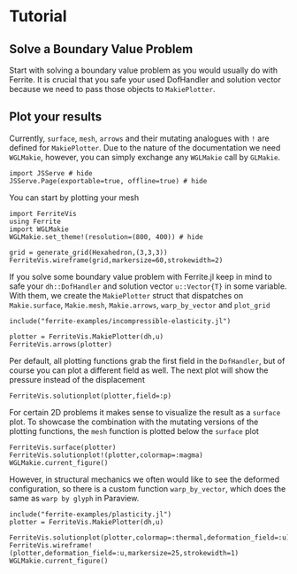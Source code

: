 # Tutorial

## Solve a Boundary Value Problem

Start with solving a boundary value problem as you would usually do with Ferrite. It is crucial that you safe your used DofHandler
and solution vector because we need to pass those objects to `MakiePlotter`.


## Plot your results

Currently, `surface`, `mesh`, `arrows` and their mutating analogues with `!` are defined for `MakiePlotter`.
Due to the nature of the documentation we need `WGLMakie`, however, you can simply exchange any `WGLMakie` call by `GLMakie`.

```@example 1
import JSServe # hide
JSServe.Page(exportable=true, offline=true) # hide
```

You can start by plotting your mesh

```@example 1
import FerriteVis
using Ferrite
import WGLMakie
WGLMakie.set_theme!(resolution=(800, 400)) # hide

grid = generate_grid(Hexahedron,(3,3,3))
FerriteVis.wireframe(grid,markersize=60,strokewidth=2)
```

If you solve some boundary value problem with Ferrite.jl keep in mind to safe your `dh::DofHandler` and solution vector `u::Vector{T}` in some variable.
With them, we create the `MakiePlotter` struct that dispatches on `Makie.surface`, `Makie.mesh`, `Makie.arrows`, `warp_by_vector` and `plot_grid`

```@example 1
include("ferrite-examples/incompressible-elasticity.jl")

plotter = FerriteVis.MakiePlotter(dh,u)
FerriteVis.arrows(plotter)
```

Per default, all plotting functions grab the first field in the `DofHandler`, but of course you can plot a different field as well.
The next plot will show the pressure instead of the displacement

```@example 1
FerriteVis.solutionplot(plotter,field=:p)
```

For certain 2D problems it makes sense to visualize the result as a `surface` plot. To showcase the combination with the mutating versions of the plotting functions,
the `mesh` function is plotted below the `surface` plot

```@example 1
FerriteVis.surface(plotter)
FerriteVis.solutionplot!(plotter,colormap=:magma)
WGLMakie.current_figure()
```

However, in structural mechanics we often would like to see the deformed configuration,
so there is a custom function `warp_by_vector`, which does the same as `warp by glyph` in Paraview.

```@example 1
include("ferrite-examples/plasticity.jl")
plotter = FerriteVis.MakiePlotter(dh,u)

FerriteVis.solutionplot(plotter,colormap=:thermal,deformation_field=:u)
FerriteVis.wireframe!(plotter,deformation_field=:u,markersize=25,strokewidth=1)
WGLMakie.current_figure()
```
